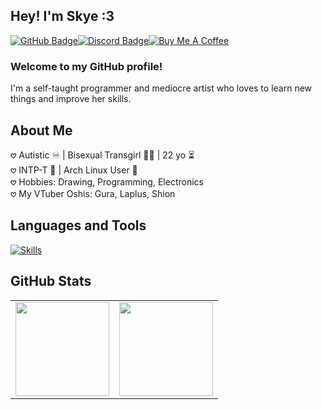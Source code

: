 ## Hey! I'm Skye :3

[![GitHub Badge](https://img.shields.io/badge/GitHub-181717?logo=github&logoColor=fff&style=for-the-badge)](https://github.com/SkyeUwU)[![Discord Badge](https://img.shields.io/badge/Discord-5865F2?logo=discord&logoColor=fff&style=for-the-badge)](https://discord.com/users/679270448931930145)[![Buy Me A Coffee](https://img.shields.io/badge/Buy%20Me%20A%20Coffee-FFDD00?style=for-the-badge&logo=buymeacoffee&logoColor=black)](https://www.buymeacoffee.com/skyethedoggy)

### Welcome to my GitHub profile!
I'm a self-taught programmer and mediocre artist who loves to learn new things and improve her skills.

## About Me
𖹭 Autistic ♾️ | Bisexual Transgirl 🏳️‍⚧️ | 22 yo ⏳</br>
𖹭 INTP-T 💭 | Arch Linux User 🐧</br>
𖹭 Hobbies: Drawing, Programming, Electronics</br>
𖹭 My VTuber Oshis: Gura, Laplus, Shion</br>

## Languages and Tools
[![Skills](https://skillicons.dev/icons?i=discord,bots,arch,linux,md,vscode,git,github,nodejs,react,vite,raspberrypi,js,ts,py,html,css,sass,tailwind)](https://skillicons.dev)

## GitHub Stats
<table>
  <tr>
    <td width="50%">
      <img height="150px" src="https://github-readme-stats.vercel.app/api?username=SkyeUwU&show_icons=true&count_private=true&hide_border=true&theme=onedark" />
    </td>
    <td width="50%">
      <img height="150px" src="https://github-readme-stats.vercel.app/api/top-langs/?username=SkyeUwU&hide_border=true&layout=compact&theme=onedark" />
    </td>
  </tr>
</table>
